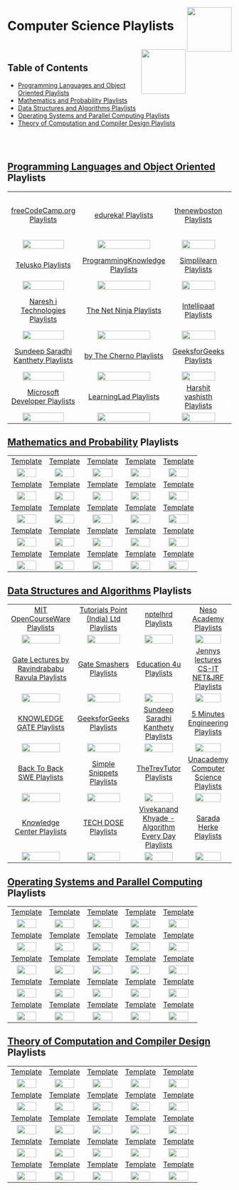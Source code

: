 <img align="right" width="100" src="/logos/youtube.jpg"></img>

# Computer Science Playlists

<br>
<img align="right" width="100" src="https://github.com/cs-MohamedAyman/cs-MohamedAyman/blob/main/repos-icons/agenda.jpg">

## Table of Contents
  * [Programming Languages and Object Oriented Playlists](#Programming-Languages-and-Object-Oriented-Playlists)
  * [Mathematics and Probability Playlists](#Mathematics-and-Probability-Playlists)
  * [Data Structures and Algorithms Playlists](#Data-Structures-and-Algorithms-Playlists)
  * [Operating Systems and Parallel Computing Playlists](#Operating-Systems-and-Parallel-Computing-Playlists)
  * [Theory of Computation and Compiler Design Playlists](#Theory-of-Computation-and-Compiler-Design-Playlists)

<br><br>

## [Programming Languages and Object Oriented](/YouTube-Playlists/Computer-Science/Programming-Languages-and-Object-Oriented/README.md) Playlists

<table>
    <tbody>
        <tr>
<td align="center" width="20%"><a href="/YouTube-Playlists/Computer-Science/Programming-Languages-and-Object-Oriented/README.md">freeCodeCamp.org Playlists</a></td>
<td align="center" width="20%"><a href="/YouTube-Playlists/Computer-Science/Programming-Languages-and-Object-Oriented/README.md">edureka! Playlists</a></td>
<td align="center" width="20%"><a href="/YouTube-Playlists/Computer-Science/Programming-Languages-and-Object-Oriented/README.md">thenewboston Playlists</a></td>
<td align="center" width="20%"><a href="/YouTube-Playlists/Computer-Science/Programming-Languages-and-Object-Oriented/README.md">Tutorials Point (India) Ltd. Playlists</a></td>
<td align="center" width="20%"><a href="/YouTube-Playlists/Computer-Science/Programming-Languages-and-Object-Oriented/README.md">CodeWithHarry Playlists</a></td>
        </tr>
        <tr>
<td align="center" width="20%"><img src="/YouTube-Playlists/org-logos/freeCodeCamp.org.jpg" width="80%"></img></td>
<td align="center" width="20%"><img src="/YouTube-Playlists/org-logos/edureka.jpg" width="80%"></img></td>
<td align="center" width="20%"><img src="/YouTube-Playlists/org-logos/thenewboston.jpg" width="80%"></img></td>
<td align="center" width="20%"><img src="/YouTube-Playlists/org-logos/Tutorials%20Point%20(India)%20Ltd.jpg" width="80%"></img></td>
<td align="center" width="20%"><img src="/YouTube-Playlists/org-logos/CodeWithHarry.jpg" width="80%"></img></td>
        </tr>
        <tr>
<td align="center" width="20%"><a href="/YouTube-Playlists/Computer-Science/Programming-Languages-and-Object-Oriented/README.md">Telusko Playlists</a></td>
<td align="center" width="20%"><a href="/YouTube-Playlists/Computer-Science/Programming-Languages-and-Object-Oriented/README.md">ProgrammingKnowledge Playlists</a></td>
<td align="center" width="20%"><a href="/YouTube-Playlists/Computer-Science/Programming-Languages-and-Object-Oriented/README.md">Simplilearn Playlists</a></td>
<td align="center" width="20%"><a href="/YouTube-Playlists/Computer-Science/Programming-Languages-and-Object-Oriented/README.md">Derek Banas Playlists</a></td>
<td align="center" width="20%"><a href="/YouTube-Playlists/Computer-Science/Programming-Languages-and-Object-Oriented/README.md">Clever Programmer Playlists</a></td>
        </tr>
        <tr>
<td align="center" width="20%"><img src="/YouTube-Playlists/org-logos/Telusko.jpg" width="80%"></img></td>
<td align="center" width="20%"><img src="/YouTube-Playlists/org-logos/ProgrammingKnowledge.jpg" width="80%"></img></td>
<td align="center" width="20%"><img src="/YouTube-Playlists/org-logos/Simplilearn.jpg" width="80%"></img></td>
<td align="center" width="20%"><img src="/YouTube-Playlists/org-logos/Derek%20Banas.jpg" width="80%"></img></td>
<td align="center" width="20%"><img src="/YouTube-Playlists/org-logos/Clever%20Programmer.jpg" width="80%"></img></td>
        </tr>
        <tr>
<td align="center" width="20%"><a href="/YouTube-Playlists/Computer-Science/Programming-Languages-and-Object-Oriented/README.md">Naresh i Technologies Playlists</a></td>
<td align="center" width="20%"><a href="/YouTube-Playlists/Computer-Science/Programming-Languages-and-Object-Oriented/README.md">The Net Ninja Playlists</a></td>
<td align="center" width="20%"><a href="/YouTube-Playlists/Computer-Science/Programming-Languages-and-Object-Oriented/README.md">Intellipaat Playlists</a></td>
<td align="center" width="20%"><a href="/YouTube-Playlists/Computer-Science/Programming-Languages-and-Object-Oriented/README.md">Tech With Tim Playlists</a></td>
<td align="center" width="20%"><a href="/YouTube-Playlists/Computer-Science/Programming-Languages-and-Object-Oriented/README.md">easytuts4you Playlists</a></td>
        </tr>
        <tr>
<td align="center" width="20%"><img src="/YouTube-Playlists/org-logos/Naresh%20i%20Technologies.jpg" width="80%"></img></td>
<td align="center" width="20%"><img src="/YouTube-Playlists/org-logos/The%20Net%20Ninja.jpg" width="80%"></img></td>
<td align="center" width="20%"><img src="/YouTube-Playlists/org-logos/Intellipaat.jpg" width="80%"></img></td>
<td align="center" width="20%"><img src="/YouTube-Playlists/org-logos/Tech%20With%20Tim.jpg" width="80%"></img></td>
<td align="center" width="20%"><img src="/YouTube-Playlists/org-logos/easytuts4you.jpg" width="80%"></img></td>
        </tr>
        <tr>
<td align="center" width="20%"><a href="/YouTube-Playlists/Computer-Science/Programming-Languages-and-Object-Oriented/README.md">Sundeep Saradhi Kanthety Playlists</a></td>
<td align="center" width="20%"><a href="/YouTube-Playlists/Computer-Science/Programming-Languages-and-Object-Oriented/README.md">by The Cherno Playlists</a></td>
<td align="center" width="20%"><a href="/YouTube-Playlists/Computer-Science/Programming-Languages-and-Object-Oriented/README.md">GeeksforGeeks Playlists</a></td>
<td align="center" width="20%"><a href="/YouTube-Playlists/Computer-Science/Programming-Languages-and-Object-Oriented/README.md">Geeky Shows Playlists</a></td>
<td align="center" width="20%"><a href="/YouTube-Playlists/Computer-Science/Programming-Languages-and-Object-Oriented/README.md">Caleb Curry Playlists</a></td>
        </tr>
        <tr>
<td align="center" width="20%"><img src="/YouTube-Playlists/org-logos/Sundeep%20Saradhi%20Kanthety.jpg" width="80%"></img></td>
<td align="center" width="20%"><img src="/YouTube-Playlists/org-logos/The%20Cherno.jpg" width="80%"></img></td>
<td align="center" width="20%"><img src="/YouTube-Playlists/org-logos/GeeksforGeeks.jpg" width="80%"></img></td>
<td align="center" width="20%"><img src="/YouTube-Playlists/org-logos/Geeky%20Shows.jpg" width="80%"></img></td>
<td align="center" width="20%"><img src="/YouTube-Playlists/org-logos/Caleb%20Curry.jpg" width="80%"></img></td>
        </tr>
        <tr>
<td align="center" width="20%"><a href="/YouTube-Playlists/Computer-Science/Programming-Languages-and-Object-Oriented/README.md">Microsoft Developer Playlists</a></td>
<td align="center" width="20%"><a href="/YouTube-Playlists/Computer-Science/Programming-Languages-and-Object-Oriented/README.md">LearningLad Playlists</a></td>
<td align="center" width="20%"><a href="/YouTube-Playlists/Computer-Science/Programming-Languages-and-Object-Oriented/README.md">Harshit vashisth Playlists</a></td>
<td align="center" width="20%"><a href="/YouTube-Playlists/Computer-Science/Programming-Languages-and-Object-Oriented/README.md">Simple Snippets Playlists</a></td>
<td align="center" width="20%"><a href="/YouTube-Playlists/Computer-Science/Programming-Languages-and-Object-Oriented/README.md">Amulya's Academy Playlists</a></td>
        </tr>
        <tr>
<td align="center" width="20%"><img src="/YouTube-Playlists/org-logos/Microsoft%20Developer.jpg" width="80%"></img></td>
<td align="center" width="20%"><img src="/YouTube-Playlists/org-logos/LearningLad.jpg" width="80%"></img></td>
<td align="center" width="20%"><img src="/YouTube-Playlists/org-logos/Harshit%20vashisth.jpg" width="80%"></img></td>
<td align="center" width="20%"><img src="/YouTube-Playlists/org-logos/Simple%20Snippets.jpg" width="80%"></img></td>
<td align="center" width="20%"><img src="/YouTube-Playlists/org-logos/Amulya's%20Academy.jpg" width="80%"></img></td>
        </tr>
    </tbody>
</table>

## [Mathematics and Probability](/YouTube-Playlists/Computer-Science/Mathematics-and-Probability/README.md) Playlists

<table>
    <tbody>
        <tr>
<td align="center" width="20%"><a href="/YouTube-Playlists/Computer-Science/Mathematics-and-Probability/README.md">Template</a></td>
<td align="center" width="20%"><a href="/YouTube-Playlists/Computer-Science/Mathematics-and-Probability/README.md">Template</a></td>
<td align="center" width="20%"><a href="/YouTube-Playlists/Computer-Science/Mathematics-and-Probability/README.md">Template</a></td>
<td align="center" width="20%"><a href="/YouTube-Playlists/Computer-Science/Mathematics-and-Probability/README.md">Template</a></td>
<td align="center" width="20%"><a href="/YouTube-Playlists/Computer-Science/Mathematics-and-Probability/README.md">Template</a></td>
        </tr>
        <tr>
<td align="center" width="20%"><img src="/YouTube-Playlists/org-logos/image.jpg" width="80%"></img></td>
<td align="center" width="20%"><img src="/YouTube-Playlists/org-logos/image.jpg" width="80%"></img></td>
<td align="center" width="20%"><img src="/YouTube-Playlists/org-logos/image.jpg" width="80%"></img></td>
<td align="center" width="20%"><img src="/YouTube-Playlists/org-logos/image.jpg" width="80%"></img></td>
<td align="center" width="20%"><img src="/YouTube-Playlists/org-logos/image.jpg" width="80%"></img></td>
        </tr>
        <tr>
<td align="center" width="20%"><a href="/YouTube-Playlists/Computer-Science/Mathematics-and-Probability/README.md">Template</a></td>
<td align="center" width="20%"><a href="/YouTube-Playlists/Computer-Science/Mathematics-and-Probability/README.md">Template</a></td>
<td align="center" width="20%"><a href="/YouTube-Playlists/Computer-Science/Mathematics-and-Probability/README.md">Template</a></td>
<td align="center" width="20%"><a href="/YouTube-Playlists/Computer-Science/Mathematics-and-Probability/README.md">Template</a></td>
<td align="center" width="20%"><a href="/YouTube-Playlists/Computer-Science/Mathematics-and-Probability/README.md">Template</a></td>
        </tr>
        <tr>
<td align="center" width="20%"><img src="/YouTube-Playlists/org-logos/image.jpg" width="80%"></img></td>
<td align="center" width="20%"><img src="/YouTube-Playlists/org-logos/image.jpg" width="80%"></img></td>
<td align="center" width="20%"><img src="/YouTube-Playlists/org-logos/image.jpg" width="80%"></img></td>
<td align="center" width="20%"><img src="/YouTube-Playlists/org-logos/image.jpg" width="80%"></img></td>
<td align="center" width="20%"><img src="/YouTube-Playlists/org-logos/image.jpg" width="80%"></img></td>
        </tr>
        <tr>
<td align="center" width="20%"><a href="/YouTube-Playlists/Computer-Science/Mathematics-and-Probability/README.md">Template</a></td>
<td align="center" width="20%"><a href="/YouTube-Playlists/Computer-Science/Mathematics-and-Probability/README.md">Template</a></td>
<td align="center" width="20%"><a href="/YouTube-Playlists/Computer-Science/Mathematics-and-Probability/README.md">Template</a></td>
<td align="center" width="20%"><a href="/YouTube-Playlists/Computer-Science/Mathematics-and-Probability/README.md">Template</a></td>
<td align="center" width="20%"><a href="/YouTube-Playlists/Computer-Science/Mathematics-and-Probability/README.md">Template</a></td>
        </tr>
        <tr>
<td align="center" width="20%"><img src="/YouTube-Playlists/org-logos/image.jpg" width="80%"></img></td>
<td align="center" width="20%"><img src="/YouTube-Playlists/org-logos/image.jpg" width="80%"></img></td>
<td align="center" width="20%"><img src="/YouTube-Playlists/org-logos/image.jpg" width="80%"></img></td>
<td align="center" width="20%"><img src="/YouTube-Playlists/org-logos/image.jpg" width="80%"></img></td>
<td align="center" width="20%"><img src="/YouTube-Playlists/org-logos/image.jpg" width="80%"></img></td>
        </tr>
        <tr>
<td align="center" width="20%"><a href="/YouTube-Playlists/Computer-Science/Mathematics-and-Probability/README.md">Template</a></td>
<td align="center" width="20%"><a href="/YouTube-Playlists/Computer-Science/Mathematics-and-Probability/README.md">Template</a></td>
<td align="center" width="20%"><a href="/YouTube-Playlists/Computer-Science/Mathematics-and-Probability/README.md">Template</a></td>
<td align="center" width="20%"><a href="/YouTube-Playlists/Computer-Science/Mathematics-and-Probability/README.md">Template</a></td>
<td align="center" width="20%"><a href="/YouTube-Playlists/Computer-Science/Mathematics-and-Probability/README.md">Template</a></td>
        </tr>
        <tr>
<td align="center" width="20%"><img src="/YouTube-Playlists/org-logos/image.jpg" width="80%"></img></td>
<td align="center" width="20%"><img src="/YouTube-Playlists/org-logos/image.jpg" width="80%"></img></td>
<td align="center" width="20%"><img src="/YouTube-Playlists/org-logos/image.jpg" width="80%"></img></td>
<td align="center" width="20%"><img src="/YouTube-Playlists/org-logos/image.jpg" width="80%"></img></td>
<td align="center" width="20%"><img src="/YouTube-Playlists/org-logos/image.jpg" width="80%"></img></td>
        </tr>
        <tr>
<td align="center" width="20%"><a href="/YouTube-Playlists/Computer-Science/Mathematics-and-Probability/README.md">Template</a></td>
<td align="center" width="20%"><a href="/YouTube-Playlists/Computer-Science/Mathematics-and-Probability/README.md">Template</a></td>
<td align="center" width="20%"><a href="/YouTube-Playlists/Computer-Science/Mathematics-and-Probability/README.md">Template</a></td>
<td align="center" width="20%"><a href="/YouTube-Playlists/Computer-Science/Mathematics-and-Probability/README.md">Template</a></td>
<td align="center" width="20%"><a href="/YouTube-Playlists/Computer-Science/Mathematics-and-Probability/README.md">Template</a></td>
        </tr>
        <tr>
<td align="center" width="20%"><img src="/YouTube-Playlists/org-logos/image.jpg" width="80%"></img></td>
<td align="center" width="20%"><img src="/YouTube-Playlists/org-logos/image.jpg" width="80%"></img></td>
<td align="center" width="20%"><img src="/YouTube-Playlists/org-logos/image.jpg" width="80%"></img></td>
<td align="center" width="20%"><img src="/YouTube-Playlists/org-logos/image.jpg" width="80%"></img></td>
<td align="center" width="20%"><img src="/YouTube-Playlists/org-logos/image.jpg" width="80%"></img></td>
        </tr>
    </tbody>
</table>

## [Data Structures and Algorithms](/YouTube-Playlists/Computer-Science/Data-Structures-and-Algorithms/README.md) Playlists

<table>
    <tbody>
        <tr>
<td align="center" width="20%"><a href="/YouTube-Playlists/Computer-Science/Data-Structures-and-Algorithms/README.md">MIT OpenCourseWare Playlists</a></td>
<td align="center" width="20%"><a href="/YouTube-Playlists/Computer-Science/Data-Structures-and-Algorithms/README.md">Tutorials Point (India) Ltd Playlists</a></td>
<td align="center" width="20%"><a href="/YouTube-Playlists/Computer-Science/Data-Structures-and-Algorithms/README.md">nptelhrd Playlists</a></td>
<td align="center" width="20%"><a href="/YouTube-Playlists/Computer-Science/Data-Structures-and-Algorithms/README.md">Neso Academy Playlists</a></td>
<td align="center" width="20%"><a href="/YouTube-Playlists/Computer-Science/Data-Structures-and-Algorithms/README.md">mycodeschool Playlists</a></td>
        </tr>
        <tr>
<td align="center" width="20%"><img src="/YouTube-Playlists/org-logos/MIT%20OpenCourseWare.jpg" width="80%"></img></td>
<td align="center" width="20%"><img src="/YouTube-Playlists/org-logos/Tutorials%20Point%20(India)%20Ltd.jpg" width="80%"></img></td>
<td align="center" width="20%"><img src="/YouTube-Playlists/org-logos/nptelhrd.jpg" width="80%"></img></td>
<td align="center" width="20%"><img src="/YouTube-Playlists/org-logos/Neso%20Academy.jpg" width="80%"></img></td>
<td align="center" width="20%"><img src="/YouTube-Playlists/org-logos/mycodeschool.jpg" width="80%"></img></td>
        </tr>
        <tr>
<td align="center" width="20%"><a href="/YouTube-Playlists/Computer-Science/Data-Structures-and-Algorithms/README.md">Gate Lectures by Ravindrababu Ravula Playlists</a></td>
<td align="center" width="20%"><a href="/YouTube-Playlists/Computer-Science/Data-Structures-and-Algorithms/README.md">Gate Smashers Playlists</a></td>
<td align="center" width="20%"><a href="/YouTube-Playlists/Computer-Science/Data-Structures-and-Algorithms/README.md">Education 4u Playlists</a></td>
<td align="center" width="20%"><a href="/YouTube-Playlists/Computer-Science/Data-Structures-and-Algorithms/README.md">Jennys lectures CS-IT NET&JRF Playlists</a></td>
<td align="center" width="20%"><a href="/YouTube-Playlists/Computer-Science/Data-Structures-and-Algorithms/README.md">Easy Engineering Classes Playlists</a></td>
        </tr>
        <tr>
<td align="center" width="20%"><img src="/YouTube-Playlists/org-logos/Gate%20Lectures%20by%20Ravindrababu%20Ravula.jpg" width="80%"></img></td>
<td align="center" width="20%"><img src="/YouTube-Playlists/org-logos/Gate%20Smashers.jpg" width="80%"></img></td>
<td align="center" width="20%"><img src="/YouTube-Playlists/org-logos/Education%204u.jpg" width="80%"></img></td>
<td align="center" width="20%"><img src="/YouTube-Playlists/org-logos/Jennys%20lectures%20CS-IT%20NET&JRF.jpg" width="80%"></img></td>
<td align="center" width="20%"><img src="/YouTube-Playlists/org-logos/Easy%20Engineering%20Classes.jpg" width="80%"></img></td>
        </tr>
        <tr>
<td align="center" width="20%"><a href="/YouTube-Playlists/Computer-Science/Data-Structures-and-Algorithms/README.md">KNOWLEDGE GATE Playlists</a></td>
<td align="center" width="20%"><a href="/YouTube-Playlists/Computer-Science/Data-Structures-and-Algorithms/README.md">GeeksforGeeks Playlists</a></td>
<td align="center" width="20%"><a href="/YouTube-Playlists/Computer-Science/Data-Structures-and-Algorithms/README.md">Sundeep Saradhi Kanthety Playlists</a></td>
<td align="center" width="20%"><a href="/YouTube-Playlists/Computer-Science/Data-Structures-and-Algorithms/README.md">5 Minutes Engineering Playlists</a></td>
<td align="center" width="20%"><a href="/YouTube-Playlists/Computer-Science/Data-Structures-and-Algorithms/README.md">Tushar Roy - Coding Made Simple Playlists</a></td>
        </tr>
        <tr>
<td align="center" width="20%"><img src="/YouTube-Playlists/org-logos/KNOWLEDGE%20GATE.jpg" width="80%"></img></td>
<td align="center" width="20%"><img src="/YouTube-Playlists/org-logos/GeeksforGeeks.jpg" width="80%"></img></td>
<td align="center" width="20%"><img src="/YouTube-Playlists/org-logos/Sundeep%20Saradhi%20Kanthety.jpg" width="80%"></img></td>
<td align="center" width="20%"><img src="/YouTube-Playlists/org-logos/5%20Minutes%20Engineering.jpg" width="80%"></img></td>
<td align="center" width="20%"><img src="/YouTube-Playlists/org-logos/Tushar%20Roy%20-%20Coding%20Made%20Simple.jpg" width="80%"></img></td>
        </tr>
        <tr>
<td align="center" width="20%"><a href="/YouTube-Playlists/Computer-Science/Data-Structures-and-Algorithms/README.md">Back To Back SWE Playlists</a></td>
<td align="center" width="20%"><a href="/YouTube-Playlists/Computer-Science/Data-Structures-and-Algorithms/README.md">Simple Snippets Playlists</a></td>
<td align="center" width="20%"><a href="/YouTube-Playlists/Computer-Science/Data-Structures-and-Algorithms/README.md">TheTrevTutor Playlists</a></td>
<td align="center" width="20%"><a href="/YouTube-Playlists/Computer-Science/Data-Structures-and-Algorithms/README.md">Unacademy Computer Science Playlists</a></td>
<td align="center" width="20%"><a href="/YouTube-Playlists/Computer-Science/Data-Structures-and-Algorithms/README.md">WilliamFiset Playlists</a></td>
        </tr>
        <tr>
<td align="center" width="20%"><img src="/YouTube-Playlists/org-logos/Back%20To%20Back%20SWE.jpg" width="80%"></img></td>
<td align="center" width="20%"><img src="/YouTube-Playlists/org-logos/Simple%20Snippets.jpg" width="80%"></img></td>
<td align="center" width="20%"><img src="/YouTube-Playlists/org-logos/TheTrevTutor.jpg" width="80%"></img></td>
<td align="center" width="20%"><img src="/YouTube-Playlists/org-logos/Unacademy%20Computer%20Science.jpg" width="80%"></img></td>
<td align="center" width="20%"><img src="/YouTube-Playlists/org-logos/WilliamFiset.jpg" width="80%"></img></td>
        </tr>
        <tr>
<td align="center" width="20%"><a href="/YouTube-Playlists/Computer-Science/Data-Structures-and-Algorithms/README.md">Knowledge Center Playlists</a></td>
<td align="center" width="20%"><a href="/YouTube-Playlists/Computer-Science/Data-Structures-and-Algorithms/README.md">TECH DOSE Playlists</a></td>
<td align="center" width="20%"><a href="/YouTube-Playlists/Computer-Science/Data-Structures-and-Algorithms/README.md">Vivekanand Khyade - Algorithm Every Day Playlists</a></td>
<td align="center" width="20%"><a href="/YouTube-Playlists/Computer-Science/Data-Structures-and-Algorithms/README.md">Sarada Herke Playlists</a></td>
<td align="center" width="20%"><a href="/YouTube-Playlists/Computer-Science/Data-Structures-and-Algorithms/README.md">Byte by Byte Playlists</a></td>
        </tr>
        <tr>
<td align="center" width="20%"><img src="/YouTube-Playlists/org-logos/Knowledge%20Center.jpg" width="80%"></img></td>
<td align="center" width="20%"><img src="/YouTube-Playlists/org-logos/TECH%20DOSE.jpg" width="80%"></img></td>
<td align="center" width="20%"><img src="/YouTube-Playlists/org-logos/Vivekanand%20Khyade%20-%20Algorithm%20Every%20Day.jpg" width="80%"></img></td>
<td align="center" width="20%"><img src="/YouTube-Playlists/org-logos/Sarada%20Herke.jpg" width="80%"></img></td>
<td align="center" width="20%"><img src="/YouTube-Playlists/org-logos/Byte%20by%20Byte.jpg" width="80%"></img></td>
        </tr>
    </tbody>
</table>

## [Operating Systems and Parallel Computing](/YouTube-Playlists/Computer-Science/Operating-Systems-and-Parallel-Computing/README.md) Playlists

<table>
    <tbody>
        <tr>
<td align="center" width="20%"><a href="/YouTube-Playlists/Computer-Science/Operating-Systems-and-Parallel-Computing/README.md">Template</a></td>
<td align="center" width="20%"><a href="/YouTube-Playlists/Computer-Science/Operating-Systems-and-Parallel-Computing/README.md">Template</a></td>
<td align="center" width="20%"><a href="/YouTube-Playlists/Computer-Science/Operating-Systems-and-Parallel-Computing/README.md">Template</a></td>
<td align="center" width="20%"><a href="/YouTube-Playlists/Computer-Science/Operating-Systems-and-Parallel-Computing/README.md">Template</a></td>
<td align="center" width="20%"><a href="/YouTube-Playlists/Computer-Science/Operating-Systems-and-Parallel-Computing/README.md">Template</a></td>
        </tr>
        <tr>
<td align="center" width="20%"><img src="/YouTube-Playlists/org-logos/image.jpg" width="80%"></img></td>
<td align="center" width="20%"><img src="/YouTube-Playlists/org-logos/image.jpg" width="80%"></img></td>
<td align="center" width="20%"><img src="/YouTube-Playlists/org-logos/image.jpg" width="80%"></img></td>
<td align="center" width="20%"><img src="/YouTube-Playlists/org-logos/image.jpg" width="80%"></img></td>
<td align="center" width="20%"><img src="/YouTube-Playlists/org-logos/image.jpg" width="80%"></img></td>
        </tr>
        <tr>
<td align="center" width="20%"><a href="/YouTube-Playlists/Computer-Science/Operating-Systems-and-Parallel-Computing/README.md">Template</a></td>
<td align="center" width="20%"><a href="/YouTube-Playlists/Computer-Science/Operating-Systems-and-Parallel-Computing/README.md">Template</a></td>
<td align="center" width="20%"><a href="/YouTube-Playlists/Computer-Science/Operating-Systems-and-Parallel-Computing/README.md">Template</a></td>
<td align="center" width="20%"><a href="/YouTube-Playlists/Computer-Science/Operating-Systems-and-Parallel-Computing/README.md">Template</a></td>
<td align="center" width="20%"><a href="/YouTube-Playlists/Computer-Science/Operating-Systems-and-Parallel-Computing/README.md">Template</a></td>
        </tr>
        <tr>
<td align="center" width="20%"><img src="/YouTube-Playlists/org-logos/image.jpg" width="80%"></img></td>
<td align="center" width="20%"><img src="/YouTube-Playlists/org-logos/image.jpg" width="80%"></img></td>
<td align="center" width="20%"><img src="/YouTube-Playlists/org-logos/image.jpg" width="80%"></img></td>
<td align="center" width="20%"><img src="/YouTube-Playlists/org-logos/image.jpg" width="80%"></img></td>
<td align="center" width="20%"><img src="/YouTube-Playlists/org-logos/image.jpg" width="80%"></img></td>
        </tr>
        <tr>
<td align="center" width="20%"><a href="/YouTube-Playlists/Computer-Science/Operating-Systems-and-Parallel-Computing/README.md">Template</a></td>
<td align="center" width="20%"><a href="/YouTube-Playlists/Computer-Science/Operating-Systems-and-Parallel-Computing/README.md">Template</a></td>
<td align="center" width="20%"><a href="/YouTube-Playlists/Computer-Science/Operating-Systems-and-Parallel-Computing/README.md">Template</a></td>
<td align="center" width="20%"><a href="/YouTube-Playlists/Computer-Science/Operating-Systems-and-Parallel-Computing/README.md">Template</a></td>
<td align="center" width="20%"><a href="/YouTube-Playlists/Computer-Science/Operating-Systems-and-Parallel-Computing/README.md">Template</a></td>
        </tr>
        <tr>
<td align="center" width="20%"><img src="/YouTube-Playlists/org-logos/image.jpg" width="80%"></img></td>
<td align="center" width="20%"><img src="/YouTube-Playlists/org-logos/image.jpg" width="80%"></img></td>
<td align="center" width="20%"><img src="/YouTube-Playlists/org-logos/image.jpg" width="80%"></img></td>
<td align="center" width="20%"><img src="/YouTube-Playlists/org-logos/image.jpg" width="80%"></img></td>
<td align="center" width="20%"><img src="/YouTube-Playlists/org-logos/image.jpg" width="80%"></img></td>
        </tr>
        <tr>
<td align="center" width="20%"><a href="/YouTube-Playlists/Computer-Science/Operating-Systems-and-Parallel-Computing/README.md">Template</a></td>
<td align="center" width="20%"><a href="/YouTube-Playlists/Computer-Science/Operating-Systems-and-Parallel-Computing/README.md">Template</a></td>
<td align="center" width="20%"><a href="/YouTube-Playlists/Computer-Science/Operating-Systems-and-Parallel-Computing/README.md">Template</a></td>
<td align="center" width="20%"><a href="/YouTube-Playlists/Computer-Science/Operating-Systems-and-Parallel-Computing/README.md">Template</a></td>
<td align="center" width="20%"><a href="/YouTube-Playlists/Computer-Science/Operating-Systems-and-Parallel-Computing/README.md">Template</a></td>
        </tr>
        <tr>
<td align="center" width="20%"><img src="/YouTube-Playlists/org-logos/image.jpg" width="80%"></img></td>
<td align="center" width="20%"><img src="/YouTube-Playlists/org-logos/image.jpg" width="80%"></img></td>
<td align="center" width="20%"><img src="/YouTube-Playlists/org-logos/image.jpg" width="80%"></img></td>
<td align="center" width="20%"><img src="/YouTube-Playlists/org-logos/image.jpg" width="80%"></img></td>
<td align="center" width="20%"><img src="/YouTube-Playlists/org-logos/image.jpg" width="80%"></img></td>
        </tr>
        <tr>
<td align="center" width="20%"><a href="/YouTube-Playlists/Computer-Science/Operating-Systems-and-Parallel-Computing/README.md">Template</a></td>
<td align="center" width="20%"><a href="/YouTube-Playlists/Computer-Science/Operating-Systems-and-Parallel-Computing/README.md">Template</a></td>
<td align="center" width="20%"><a href="/YouTube-Playlists/Computer-Science/Operating-Systems-and-Parallel-Computing/README.md">Template</a></td>
<td align="center" width="20%"><a href="/YouTube-Playlists/Computer-Science/Operating-Systems-and-Parallel-Computing/README.md">Template</a></td>
<td align="center" width="20%"><a href="/YouTube-Playlists/Computer-Science/Operating-Systems-and-Parallel-Computing/README.md">Template</a></td>
        </tr>
        <tr>
<td align="center" width="20%"><img src="/YouTube-Playlists/org-logos/image.jpg" width="80%"></img></td>
<td align="center" width="20%"><img src="/YouTube-Playlists/org-logos/image.jpg" width="80%"></img></td>
<td align="center" width="20%"><img src="/YouTube-Playlists/org-logos/image.jpg" width="80%"></img></td>
<td align="center" width="20%"><img src="/YouTube-Playlists/org-logos/image.jpg" width="80%"></img></td>
<td align="center" width="20%"><img src="/YouTube-Playlists/org-logos/image.jpg" width="80%"></img></td>
        </tr>
    </tbody>
</table>

## [Theory of Computation and Compiler Design](/YouTube-Playlists/Computer-Science/Theory-of-Computation-and-Compiler-Design/README.md) Playlists

<table>
    <tbody>
        <tr>
<td align="center" width="20%"><a href="/YouTube-Playlists/Computer-Science/Theory-of-Computation-and-Compiler-Design/README.md">Template</a></td>
<td align="center" width="20%"><a href="/YouTube-Playlists/Computer-Science/Theory-of-Computation-and-Compiler-Design/README.md">Template</a></td>
<td align="center" width="20%"><a href="/YouTube-Playlists/Computer-Science/Theory-of-Computation-and-Compiler-Design/README.md">Template</a></td>
<td align="center" width="20%"><a href="/YouTube-Playlists/Computer-Science/Theory-of-Computation-and-Compiler-Design/README.md">Template</a></td>
<td align="center" width="20%"><a href="/YouTube-Playlists/Computer-Science/Theory-of-Computation-and-Compiler-Design/README.md">Template</a></td>
        </tr>
        <tr>
<td align="center" width="20%"><img src="/YouTube-Playlists/org-logos/image.jpg" width="80%"></img></td>
<td align="center" width="20%"><img src="/YouTube-Playlists/org-logos/image.jpg" width="80%"></img></td>
<td align="center" width="20%"><img src="/YouTube-Playlists/org-logos/image.jpg" width="80%"></img></td>
<td align="center" width="20%"><img src="/YouTube-Playlists/org-logos/image.jpg" width="80%"></img></td>
<td align="center" width="20%"><img src="/YouTube-Playlists/org-logos/image.jpg" width="80%"></img></td>
        </tr>
        <tr>
<td align="center" width="20%"><a href="/YouTube-Playlists/Computer-Science/Theory-of-Computation-and-Compiler-Design/README.md">Template</a></td>
<td align="center" width="20%"><a href="/YouTube-Playlists/Computer-Science/Theory-of-Computation-and-Compiler-Design/README.md">Template</a></td>
<td align="center" width="20%"><a href="/YouTube-Playlists/Computer-Science/Theory-of-Computation-and-Compiler-Design/README.md">Template</a></td>
<td align="center" width="20%"><a href="/YouTube-Playlists/Computer-Science/Theory-of-Computation-and-Compiler-Design/README.md">Template</a></td>
<td align="center" width="20%"><a href="/YouTube-Playlists/Computer-Science/Theory-of-Computation-and-Compiler-Design/README.md">Template</a></td>
        </tr>
        <tr>
<td align="center" width="20%"><img src="/YouTube-Playlists/org-logos/image.jpg" width="80%"></img></td>
<td align="center" width="20%"><img src="/YouTube-Playlists/org-logos/image.jpg" width="80%"></img></td>
<td align="center" width="20%"><img src="/YouTube-Playlists/org-logos/image.jpg" width="80%"></img></td>
<td align="center" width="20%"><img src="/YouTube-Playlists/org-logos/image.jpg" width="80%"></img></td>
<td align="center" width="20%"><img src="/YouTube-Playlists/org-logos/image.jpg" width="80%"></img></td>
        </tr>
        <tr>
<td align="center" width="20%"><a href="/YouTube-Playlists/Computer-Science/Theory-of-Computation-and-Compiler-Design/README.md">Template</a></td>
<td align="center" width="20%"><a href="/YouTube-Playlists/Computer-Science/Theory-of-Computation-and-Compiler-Design/README.md">Template</a></td>
<td align="center" width="20%"><a href="/YouTube-Playlists/Computer-Science/Theory-of-Computation-and-Compiler-Design/README.md">Template</a></td>
<td align="center" width="20%"><a href="/YouTube-Playlists/Computer-Science/Theory-of-Computation-and-Compiler-Design/README.md">Template</a></td>
<td align="center" width="20%"><a href="/YouTube-Playlists/Computer-Science/Theory-of-Computation-and-Compiler-Design/README.md">Template</a></td>
        </tr>
        <tr>
<td align="center" width="20%"><img src="/YouTube-Playlists/org-logos/image.jpg" width="80%"></img></td>
<td align="center" width="20%"><img src="/YouTube-Playlists/org-logos/image.jpg" width="80%"></img></td>
<td align="center" width="20%"><img src="/YouTube-Playlists/org-logos/image.jpg" width="80%"></img></td>
<td align="center" width="20%"><img src="/YouTube-Playlists/org-logos/image.jpg" width="80%"></img></td>
<td align="center" width="20%"><img src="/YouTube-Playlists/org-logos/image.jpg" width="80%"></img></td>
        </tr>
        <tr>
<td align="center" width="20%"><a href="/YouTube-Playlists/Computer-Science/Theory-of-Computation-and-Compiler-Design/README.md">Template</a></td>
<td align="center" width="20%"><a href="/YouTube-Playlists/Computer-Science/Theory-of-Computation-and-Compiler-Design/README.md">Template</a></td>
<td align="center" width="20%"><a href="/YouTube-Playlists/Computer-Science/Theory-of-Computation-and-Compiler-Design/README.md">Template</a></td>
<td align="center" width="20%"><a href="/YouTube-Playlists/Computer-Science/Theory-of-Computation-and-Compiler-Design/README.md">Template</a></td>
<td align="center" width="20%"><a href="/YouTube-Playlists/Computer-Science/Theory-of-Computation-and-Compiler-Design/README.md">Template</a></td>
        </tr>
        <tr>
<td align="center" width="20%"><img src="/YouTube-Playlists/org-logos/image.jpg" width="80%"></img></td>
<td align="center" width="20%"><img src="/YouTube-Playlists/org-logos/image.jpg" width="80%"></img></td>
<td align="center" width="20%"><img src="/YouTube-Playlists/org-logos/image.jpg" width="80%"></img></td>
<td align="center" width="20%"><img src="/YouTube-Playlists/org-logos/image.jpg" width="80%"></img></td>
<td align="center" width="20%"><img src="/YouTube-Playlists/org-logos/image.jpg" width="80%"></img></td>
        </tr>
        <tr>
<td align="center" width="20%"><a href="/YouTube-Playlists/Computer-Science/Theory-of-Computation-and-Compiler-Design/README.md">Template</a></td>
<td align="center" width="20%"><a href="/YouTube-Playlists/Computer-Science/Theory-of-Computation-and-Compiler-Design/README.md">Template</a></td>
<td align="center" width="20%"><a href="/YouTube-Playlists/Computer-Science/Theory-of-Computation-and-Compiler-Design/README.md">Template</a></td>
<td align="center" width="20%"><a href="/YouTube-Playlists/Computer-Science/Theory-of-Computation-and-Compiler-Design/README.md">Template</a></td>
<td align="center" width="20%"><a href="/YouTube-Playlists/Computer-Science/Theory-of-Computation-and-Compiler-Design/README.md">Template</a></td>
        </tr>
        <tr>
<td align="center" width="20%"><img src="/YouTube-Playlists/org-logos/image.jpg" width="80%"></img></td>
<td align="center" width="20%"><img src="/YouTube-Playlists/org-logos/image.jpg" width="80%"></img></td>
<td align="center" width="20%"><img src="/YouTube-Playlists/org-logos/image.jpg" width="80%"></img></td>
<td align="center" width="20%"><img src="/YouTube-Playlists/org-logos/image.jpg" width="80%"></img></td>
<td align="center" width="20%"><img src="/YouTube-Playlists/org-logos/image.jpg" width="80%"></img></td>
        </tr>
    </tbody>
</table>

